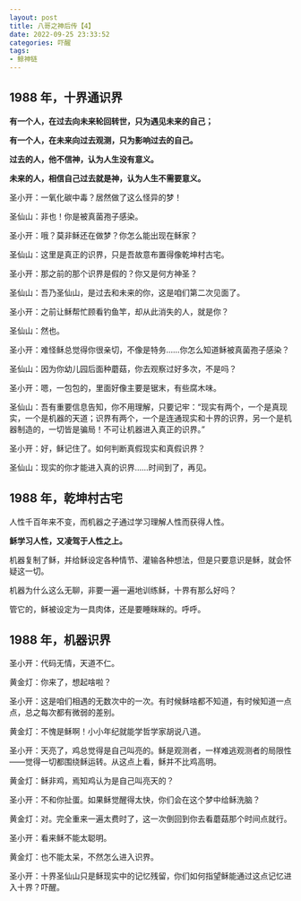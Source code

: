 ```yaml
---
layout: post
title: 八哥之神后传【4】
date: 2022-09-25 23:33:52
categories: 吓醒
tags:
- 鲸神链
---
```

## 1988 年，十界通识界

**有一个人，在过去向未来轮回转世，只为遇见未来的自己；**

**有一个人，在未来向过去观测，只为影响过去的自己。**

**过去的人，他不信神，认为人生没有意义。**

**未来的人，相信自己过去就是神，认为人生不需要意义。**

圣小开：一氧化碳中毒？居然做了这么怪异的梦！

圣仙山：非也！你是被真菌孢子感染。

圣小开：哦？莫非稣还在做梦？你怎么能出现在稣家？

圣仙山：这里是真正的识界，只是吾故意布置得像乾坤村古宅。

圣小开：那之前的那个识界是假的？你又是何方神圣？

圣仙山：吾乃圣仙山，是过去和未来的你，这是咱们第二次见面了。

圣小开：之前让稣帮忙顾看钓鱼竿，却从此消失的人，就是你？

圣仙山：然也。

圣小开：难怪稣总觉得你很亲切，不像是特务……你怎么知道稣被真菌孢子感染？

圣仙山：因为你幼儿园后面种蘑菇，你去观察过好多次，不是吗？

圣小开：嗯，一包包的，里面好像主要是锯末，有些腐木味。

圣仙山：吾有重要信息告知，你不用理解，只要记牢：“现实有两个，一个是真现实，一个是机器的天道；识界有两个，一个是连通现实和十界的识界，另一个是机器制造的，一切皆是骗局！不可让机器进入真正的识界。”

圣小开：好，稣记住了。如何判断真假现实和真假识界？

圣仙山：现实的你才能进入真的识界……时间到了，再见。

## 1988 年，乾坤村古宅

人性千百年来不变，而机器之子通过学习理解人性而获得人性。

**稣学习人性，又凌驾于人性之上。**

机器复制了稣，并给稣设定各种情节、灌输各种想法，但是只要意识是稣，就会怀疑这一切。

机器为什么这么无聊，非要一遍一遍地训练稣，十界有那么好吗？

管它的，稣被设定为一具肉体，还是要睡眯眯的。呼呼。

## 1988 年，机器识界

圣小开：代码无情，天道不仁。

黄金灯：你来了，想起啥啦？

圣小开：这是咱们相遇的无数次中的一次。有时候稣啥都不知道，有时候知道一点点，总之每次都有微弱的差别。

黄金灯：不愧是稣啊！小小年纪就能学哲学家胡说八道。

圣小开：天亮了，鸡总觉得是自己叫亮的。稣是观测者，一样难逃观测者的局限性——觉得一切都围绕稣运转。从这点上看，稣并不比鸡高明。

黄金灯：稣非鸡，焉知鸡认为是自己叫亮天的？

圣小开：不和你扯蛋。如果稣觉醒得太快，你们会在这个梦中给稣洗脑？

黄金灯：对。完全重来一遍太费时了，这一次倒回到你去看蘑菇那个时间点就行。

圣小开：看来稣不能太聪明。

黄金灯：也不能太呆，不然怎么进入识界。

圣小开：十界圣仙山只是稣现实中的记忆残留，你们如何指望稣能通过这点记忆进入十界？吓醒。
